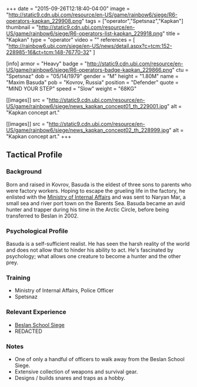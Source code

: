 +++
date = "2015-09-26T12:18:40-04:00"
image = "http://static9.cdn.ubi.com/resource/en-US/game/rainbow6/siege/R6-operators-kapkan_229908.png"
tags = ["operator","Spetsnaz","Kapkan"]
thumbnail = "http://static9.cdn.ubi.com/resource/en-US/game/rainbow6/siege/R6-operators-list-kapkan_229918.png"
title = "Kapkan"
type = "operator"
video = ""
references = [
  "http://rainbow6.ubi.com/siege/en-US/news/detail.aspx?c=tcm:152-228985-16&ct=tcm:148-76770-32"
]

[info]
  armor = "Heavy"
  badge = "http://static9.cdn.ubi.com/resource/en-US/game/rainbow6/siege/R6-operators-badge-kapkan_229866.png"
  ctu = "Spetsnaz"
  dob = "05/14/1979"
  gender = "M"
  height = "1.80M"
  name = "Maxim Basuda"
  pob = "Kovrov, Russia"
  position = "Defender"
  quote = "MIND YOUR STEP"
  speed = "Slow"
  weight = "68KG"

[[images]]
  src = "http://static9.cdn.ubi.com/resource/en-US/game/rainbow6/siege/news_kapkan_concept01_th_229001.jpg"
  alt = "Kapkan concept art."

[[images]]
  src = "http://static9.cdn.ubi.com/resource/en-US/game/rainbow6/siege/news_kapkan_concept02_th_228999.jpg"
  alt = "Kapkan concept art."
+++

## Tactical Profile

### Background

Born and raised in Kovrov, Basuda is the eldest of three sons to parents who were factory workers. Hoping to escape the grueling life in the factory, he enlisted with the [Ministry of Internal Affairs](https://en.mvd.ru/) and was sent to Naryan Mar, a small sea and river port town on the Barents Sea. Basuda became an avid hunter and trapper during his time in the Arctic Circle, before being transferred to Beslan in 2002.

### Psychological Profile

Basuda is a self-sufficient realist. He has seen the harsh reality of the world and does not allow that to hinder his ability to act. He's fascinated by psychology; what allows one creature to become a hunter and the other prey.

### Training

* Ministry of Internal Affairs, Police Officer
* Spetsnaz

### Relevant Experience

* [Beslan School Siege](https://en.wikipedia.org/wiki/Beslan_school_siege)
* REDACTED

### Notes

* One of only a handful of officers to walk away from the Beslan School Siege.
* Extensive collection of weapons and survival gear.
* Designs / builds snares and traps as a hobby.
